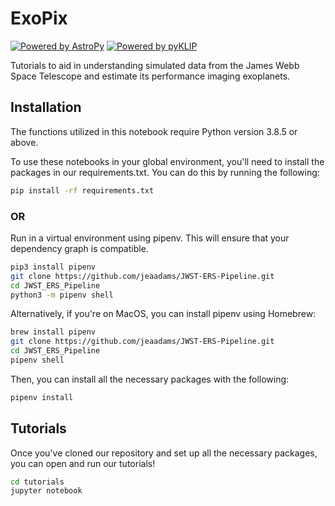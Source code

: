 # ExoPix

[![Powered by AstroPy](https://img.shields.io/badge/powered_by-AstroPy-EB5368.svg?style=flat)](http://www.astropy.org)
[![Powered by pyKLIP](https://img.shields.io/badge/powered_by-pyKLIP-EB5368.svg?style=flat)](https://bitbucket.org/pyKLIP/pyklip/src/master/)


Tutorials to aid in understanding simulated data from the James Webb Space Telescope and estimate its performance imaging exoplanets.


## Installation

The functions utilized in this notebook require Python version 3.8.5 or above.

To use these notebooks in your global environment, you'll need to install the packages in our requirements.txt. You can do this by running the following:

```bash
pip install -rf requirements.txt
```

### OR 

Run in a virtual environment using pipenv. This will ensure that your dependency graph is compatible.


```bash
pip3 install pipenv
git clone https://github.com/jeaadams/JWST-ERS-Pipeline.git
cd JWST_ERS_Pipeline
python3 -m pipenv shell
```

Alternatively, if you're on MacOS, you can install pipenv using Homebrew: 

```bash
brew install pipenv
git clone https://github.com/jeaadams/JWST-ERS-Pipeline.git
cd JWST_ERS_Pipeline
pipenv shell
```

Then, you can install all the necessary packages with the following:

```bash
pipenv install
```


## Tutorials

Once you've cloned our repository and set up all the necessary packages, you can open and run our tutorials!


```bash
cd tutorials
jupyter notebook
```
